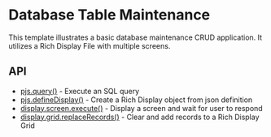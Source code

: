 Database Table Maintenance
==========================
This template illustrates a basic database maintenance CRUD application. It utilizes a Rich Display File with
multiple screens.

API
---
- [pjs.query()](https://noderun.com/docs/profound.js-api/query) - Execute an SQL query
- [pjs.defineDisplay()](https://noderun.com/docs/profound.js-api/definedisplay) - Create a Rich Display object from json definition
- [display.screen.execute()](https://noderun.com/docs/profound.js-api/definedisplay#execute-screen-method) - Display a screen and wait for user to respond
- [display.grid.replaceRecords()](https://noderun.com/docs/profound.js-api/definedisplay#replacerecords-grid-method) - Clear and add records to a Rich Display Grid
